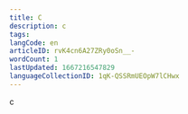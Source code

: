 ```yaml
---
title: C
description: c
tags: 
langCode: en
articleID: rvK4cn6A27ZRy0oSn__-
wordCount: 1
lastUpdated: 1667216547829
languageCollectionID: 1qK-QSSRmUEOpW7lCHwx
---
```


c

